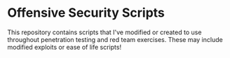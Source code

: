 # Offensive Security Scripts

This repository contains scripts that I've modified or created to use throughout penetration testing and red team exercises. These may include modified exploits or ease of life scripts! 
